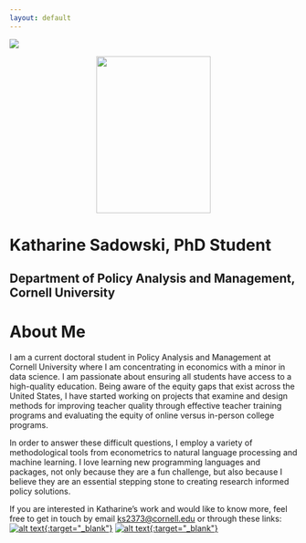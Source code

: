```yaml
---
layout: default
---
```


<img src="{{ site.url }}{{ site.baseurl }}/assets/img/cornell.PNG" >

<p align="center">
  <img src="{{ site.url }}{{ site.baseurl }}/assets/img/kcsadow.jpg" width="200" height="275">
</p>

# Katharine Sadowski, PhD Student 
## Department of Policy Analysis and Management, Cornell University 

# About Me 
I am a current doctoral student in Policy Analysis and Management at Cornell University where I am concentrating in economics with a minor in data science. I am passionate about ensuring all students have access to a high-quality education. Being aware of the equity gaps that exist across the United States, I have started working on projects that examine and design methods for improving teacher quality through effective teacher training programs and evaluating the equity of online versus in-person college programs. 

In order to answer these difficult questions, I employ a variety of methodological tools from econometrics to natural language processing and machine learning. I love learning new programming languages and packages, not only because they are a fun challenge, but also because I believe they are an essential stepping stone to creating research informed policy solutions.

If you are interested in Katharine’s work and would like to know more, feel free to get in touch by email ks2373@cornell.edu or through these links: [![alt text][1.1]{:target="_blank"}][1]  [![alt text][2.1]{:target="_blank"}][2]

<!-- links to social media icons -->
<!-- no need to change these -->

<!-- icons with padding -->

[1.1]: http://i.imgur.com/tXSoThF.png (twitter icon with padding)
[2.1]: http://i.imgur.com/0o48UoR.png (github icon with padding)

<!-- icons without padding -->

[1.2]: http://i.imgur.com/wWzX9uB.png (twitter icon without padding)
[2.2]: http://i.imgur.com/9I6NRUm.png (github icon without padding)


<!-- links to your social media accounts -->
<!-- update these accordingly -->

[1]: http://www.twitter.com/kcsadow
[2]: http://www.github.com/kcsadow
